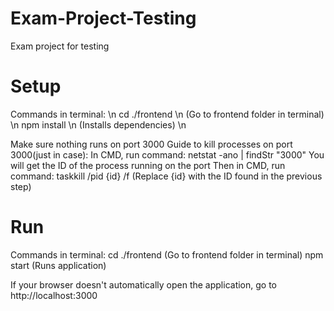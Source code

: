 # Exam-Project-Testing
Exam project for testing

# Setup

Commands in terminal: \n
cd ./frontend \n
    (Go to frontend folder in terminal) \n
npm install \n
    (Installs dependencies) \n

Make sure nothing runs on port 3000
Guide to kill processes on port 3000(just in case):
    In CMD, run command: netstat -ano | findStr "3000"
        You will get the ID of the process running on the port
    Then in CMD, run command: taskkill /pid {id} /f
        (Replace {id} with the ID found in the previous step)

# Run

Commands in terminal:
cd ./frontend
    (Go to frontend folder in terminal)
npm start
    (Runs application)

If your browser doesn't automatically open the application, go to http://localhost:3000
